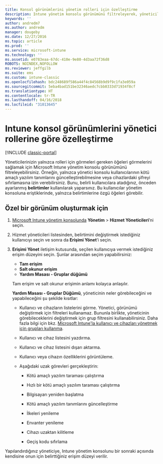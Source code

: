 ```yaml
---
title: Konsol görünümlerini yönetim rolleri için özelleştirme
description: Intune yönetim konsolu görünümünü filtreleyerek, yöneticilerinize yalnızca rolleri için gereken öğelerin gösterilmesini sağlamanıza yardımcı olmak için bu konuyu kullanın.
keywords: ''
author: andredm7
ms.author: andredm
manager: dougeby
ms.date: 12/27/2016
ms.topic: article
ms.prod: ''
ms.service: microsoft-intune
ms.technology: ''
ms.assetid: e0783eaa-67dc-410e-9e80-4d3aa72f36d8
ROBOTS: NOINDEX,NOFOLLOW
ms.reviewer: jeffgilb
ms.suite: ems
ms.custom: intune-classic
ms.openlocfilehash: bdc248689f586a44f4c84568b9d9f9c1fa3e059a
ms.sourcegitcommit: 5eba4bad151be32346aedc7cbb0333d71934f8cf
ms.translationtype: HT
ms.contentlocale: tr-TR
ms.lasthandoff: 04/16/2018
ms.locfileid: "31013645"
---
```

# <a name="customize-intune-console-views-according-to-admin-roles"></a>Intune konsol görünümlerini yönetici rollerine göre özelleştirme

[!INCLUDE [classic-portal](../includes/classic-portal.md)]

Yöneticilerinizin yalnızca rolleri için görmeleri gereken öğeleri görmelerini sağlamak için Microsoft Intune yönetim konsolu görünümünü filtreleyebilirsiniz. Örneğin, yalnızca yönetici konsolu kullanıcılarının kötü amaçlı yazılım tanımlarını güncelleştirebilmesine veya cihazlardaki şifreyi sıfırlamasına izin verebilirsiniz. Bunu, belirli kullanıcılara atadığınız, önceden ayarlanmış **belirtimler** kullanılarak yaparsınız. Bu kullanıcılar yönetim konsoluna eriştiklerinde, yalnızca belirtimlerine özgü öğeleri görebilir.

## <a name="to-create-a-custom-view"></a>Özel bir görünüm oluşturmak için

1. [Microsoft Intune yönetim konsolunda](https://manage.microsoft.com) **Yönetim** &gt; **Hizmet Yöneticileri**’ni seçin.

2. Hizmet yöneticileri listesinden, belirtimini değiştirmek istediğiniz kullanıcıyı seçin ve sonra da **Erişimi Yönet**’i seçin.

3. **Erişimi Yönet** iletişim kutusunda, seçilen kullanıcıya vermek istediğiniz erişim düzeyini seçin. Şunlar arasından seçim yapabilirsiniz:

   -   **Tam erişim**
   -   **Salt okunur erişim**
   -   **Yardım Masası - Gruplar düğümü**

   Tam erişim ve salt okunur erişimin anlamı kolayca anlaşılır. <!--- **Helpdesk - Groups Node** allows users to choose from one of the following designations that provide custom levels of access to the Intune admin console:--->

   **Yardım Masası - Gruplar Düğümü**, yöneticinin neler görebileceğini ve yapabileceğini şu şekilde kısıtlar:

   -   Kullanıcı ve cihazların listelerini görme. Yönetici, görünümü değiştirmek için filtreleri kullanamaz. Bununla birlikte, yöneticinin görebileceklerini değiştirmek için grup filtresini kullanabilirsiniz. Daha fazla bilgi için bkz. [Microsoft Intune'la kullanıcı ve cihazları yönetmek için grupları kullanma](use-groups-to-manage-users-and-devices-with-microsoft-intune.md).

   -   Kullanıcı ve cihaz listesini yazdırma.

   -   Kullanıcı ve cihaz listesini dışarı aktarma.

   -   Kullanıcı veya cihazın özelliklerini görüntüleme.

   -   Aşağıdaki uzak görevleri gerçekleştirin:

       -   Kötü amaçlı yazılım taraması çalıştırma

       -   Hızlı bir kötü amaçlı yazılım taraması çalıştırma

       -   Bilgisayarı yeniden başlatma

       -   Kötü amaçlı yazılım tanımlarını güncelleştirme

       -   İlkeleri yenileme

       -   Envanter yenileme

       -   Cihazı uzaktan kilitleme

       -   Geçiş kodu sıfırlama

Yapılandırdığınız yöneticiye, Intune yönetim konsolunu bir sonraki açısında kendisine onun için belirttiğiniz erişim düzeyi verilir.

